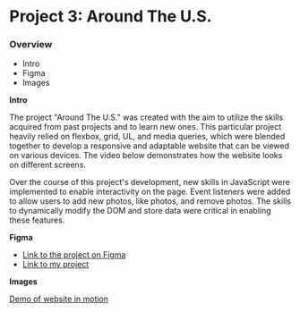# Project 3: Around The U.S.

### Overview  

* Intro  
* Figma  
* Images  
  
**Intro**
  
The project "Around The U.S." was created with the aim to utilize the skills acquired from past projects and to learn new ones. This particular project heavily relied on flexbox, grid, UL, and media queries, which were blended together to develop a responsive and adaptable website that can be viewed on various devices. The video below demonstrates how the website looks on different screens.

Over the course of this project's development, new skills in JavaScript were implemented to enable interactivity on the page. Event listeners were added to allow users to add new photos, like photos, and remove photos. The skills to dynamically modify the DOM and store data were critical in enabling these features.
  
**Figma**  
  
* [Link to the project on Figma](https://www.figma.com/file/Es8zZP3ARGH9JGcw60i3OD/Sprint-3_-Around-the-US?node-id=6432%3A201&mode=dev)
* [Link to my project](https://etwoodson213.github.io/se_project_aroundtheus/) 
  
**Images**  

[Demo of website in motion](https://github.com/etwoodson213/se_project_aroundtheus/assets/147011960/c523a2d8-7384-4cab-a262-ce8a020ad976)


